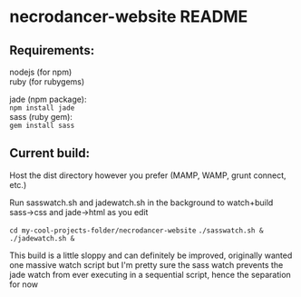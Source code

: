 # necrodancer-website README

## Requirements:

nodejs (for npm)  
ruby (for rubygems)

jade (npm package):  
```npm install jade```   
sass (ruby gem):  
```gem install sass```  

## Current build:

Host the dist directory however you prefer (MAMP, WAMP, grunt connect, etc.)

Run sasswatch.sh and jadewatch.sh in the background to watch+build sass->css and jade->html as you edit

```cd my-cool-projects-folder/necrodancer-website```
```./sasswatch.sh &```  
```./jadewatch.sh &```

This build is a little sloppy and can definitely be improved, originally wanted one massive watch script but I'm pretty sure the sass watch prevents the jade watch from ever executing in a sequential script, hence the separation for now